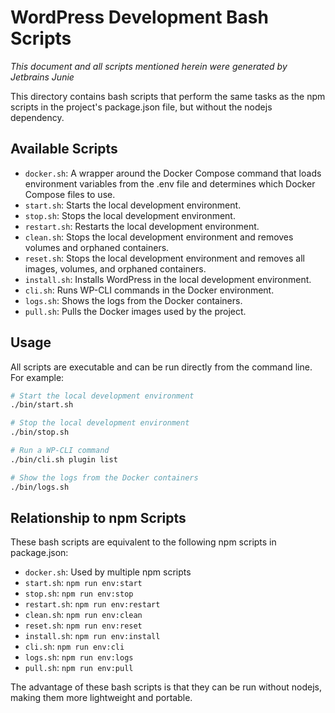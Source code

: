 # WordPress Development Bash Scripts

_This document and all scripts mentioned herein were generated by Jetbrains Junie_

This directory contains bash scripts that perform the same tasks as the npm scripts in the project's package.json file, but without the nodejs dependency.

## Available Scripts

- `docker.sh`: A wrapper around the Docker Compose command that loads environment variables from the .env file and determines which Docker Compose files to use.
- `start.sh`: Starts the local development environment.
- `stop.sh`: Stops the local development environment.
- `restart.sh`: Restarts the local development environment.
- `clean.sh`: Stops the local development environment and removes volumes and orphaned containers.
- `reset.sh`: Stops the local development environment and removes all images, volumes, and orphaned containers.
- `install.sh`: Installs WordPress in the local development environment.
- `cli.sh`: Runs WP-CLI commands in the Docker environment.
- `logs.sh`: Shows the logs from the Docker containers.
- `pull.sh`: Pulls the Docker images used by the project.

## Usage

All scripts are executable and can be run directly from the command line. For example:

```bash
# Start the local development environment
./bin/start.sh

# Stop the local development environment
./bin/stop.sh

# Run a WP-CLI command
./bin/cli.sh plugin list

# Show the logs from the Docker containers
./bin/logs.sh
```

## Relationship to npm Scripts

These bash scripts are equivalent to the following npm scripts in package.json:

- `docker.sh`: Used by multiple npm scripts
- `start.sh`: `npm run env:start`
- `stop.sh`: `npm run env:stop`
- `restart.sh`: `npm run env:restart`
- `clean.sh`: `npm run env:clean`
- `reset.sh`: `npm run env:reset`
- `install.sh`: `npm run env:install`
- `cli.sh`: `npm run env:cli`
- `logs.sh`: `npm run env:logs`
- `pull.sh`: `npm run env:pull`

The advantage of these bash scripts is that they can be run without nodejs, making them more lightweight and portable.
